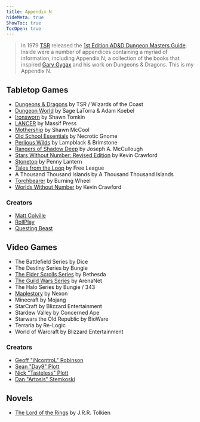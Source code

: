 ```yaml
---
title: Appendix N
hideMeta: true
ShowToc: true
TocOpen: true
---
```

> In 1979 [TSR](https://en.wikipedia.org/wiki/TSR,_Inc.) released the [1st Edition AD&D Dungeon Masters Guide](https://www.drivethrurpg.com/product/17004/Dungeon-Masters-Guide-1e?filters=44829_0_0_0_0). Inside were a number of appendices containing a myriad of information, including Appendix N; a collection of the books that inspired [Gary Gygax](https://en.wikipedia.org/wiki/Gary_Gygax) and his work on Dungeons & Dragons. This is my Appendix N.
## Tabletop Games

- [Dungeons & Dragons](https://dnd.wizards.com/) by TSR / Wizards of the Coast
- [Dungeon World](https://dungeon-world.com/) by Sage LaTorra & Adam Koebel
- [Ironsworn](https://www.ironswornrpg.com/) by Shawn Tomkin
- [LANCER](https://massif-press.itch.io/) by Massif Press
- [Mothership](https://www.mothershiprpg.com/) by Shawn McCool
- [Old School Essentials](https://necroticgnome.com/) by Necrotic Gnome
- [Perlious Wilds](https://www.drivethrurpg.com/browse/pub/7199/Lampblack--Brimstone) by Lampblack & Brimstone
- [Rangers of Shadow Deep](https://www.drivethrurpg.com/product/257695/Rangers-of-Shadow-Deep-A-Tabletop-Adventure-Game) by Joseph A. McCullough
- [Stars Without Number: Revised Edition](https://www.drivethrurpg.com/product/226996/Stars-Without-Number-Revised-Edition) by Kevin Crawford
- [Stonetop](https://www.kickstarter.com/projects/1735046512/stonetop) by Penny Lantern
- [Tales from the Loop](https://en.wikipedia.org/wiki/Tales_from_the_Loop_(role-playing_game)) by Free League
- A Thousand Thousand Islands by A Thousand Thousand Islands
- [Torchbearer](https://www.torchbearerrpg.com/) by Burning Wheel
- [Worlds Without Number](https://www.drivethrurpg.com/product/348791/Worlds-Without-Number) by Kevin Crawford
### Creators

* [Matt Colville](https://www.youtube.com/channel/UCkVdb9Yr8fc05_VbAVfskCA)
* [RollPlay](https://rss.itmebot.com/)
* [Questing Beast](https://www.youtube.com/channel/UCvYwePdbWSEwUa-Pk02u3Zw)

## Video Games

- The Battlefield Series by Dice
- The Destiny Series by Bungie
- [The Elder Scrolls Series](https://en.wikipedia.org/wiki/The_Elder_Scrolls) by Bethesda
- [The Guild Wars Series](https://www.arena.net/en/games) by ArenaNet
- The Halo Series by Bungie / 343
- [Maplestory]([https://maplestory.nexon.net](https://maplestory.nexon.net/)) by Nexon
- Minecraft by Mojang
- StarCraft by Blizzard Entertainment
- Stardew Valley by Concerned Ape
- Starwars the Old Republic by BioWare
- Terraria by Re-Logic
- World of Warcraft by Blizzard Entertainment
### Creators

* [Geoff "iNcontroL" Robinson](https://www.youtube.com/c/iNcontroLTV)
* [Sean "Day9" Plott]()
* [Nick "Tasteless" Plott]()
* [Dan "Artosis" Stemkoski]()

## Novels

- [The Lord of the Rings](https://en.wikipedia.org/wiki/The_Lord_of_the_Rings) by J.R.R. Tolkien

